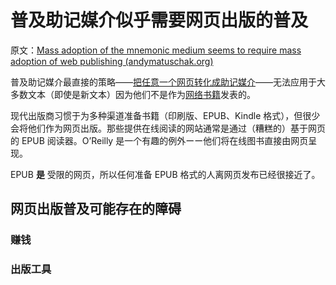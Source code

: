 # 普及助记媒介似乎需要网页出版的普及

原文：[Mass adoption of the mnemonic medium seems to require mass adoption of web publishing (andymatuschak.org)](https://notes.andymatuschak.org/zLbzDQF4MLSUEgDKu16i2h9q1ea8jC5crTV)

普及助记媒介最直接的策略——[把任意一个网页转化成助记媒介](https://notes.andymatuschak.org/z2hABbXxq3dz9XQ6bWrqLyModyC5EC2MXxNA)——无法应用于大多数文本（即使是新文本）因为他们不是作为[网络书籍](https://notes.andymatuschak.org/z6jZuw3srmKtrQ72ytFNFJ2ggddASZBHg22Gu)发表的。

现代出版商习惯于为多种渠道准备书籍（印刷版、EPUB、Kindle 格式），但很少会将他们作为网页出版。那些提供在线阅读的网站通常是通过（糟糕的）基于网页的 EPUB 阅读器。O’Reilly 是一个有趣的例外ーー他们将在线图书直接由网页呈现。

EPUB **是** 受限的网页，所以任何准备 EPUB 格式的人离网页发布已经很接近了。

## 网页出版普及可能存在的障碍

### 赚钱

### 出版工具